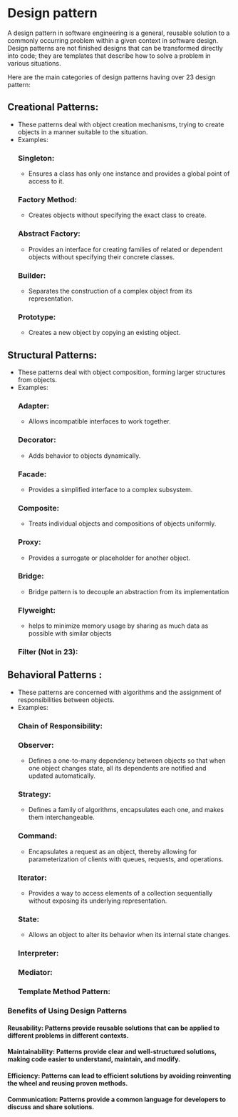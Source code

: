 # Design pattern
A design pattern in software engineering is a general, reusable solution to a commonly occurring problem within a given context in software design. 
Design patterns are not finished designs that can be transformed directly into code; they are templates that describe how to solve a problem in various situations.

Here are the main categories of design patterns having over 23 design pattern:
## Creational Patterns:
- These patterns deal with object creation mechanisms, trying to create objects in a manner suitable to the situation.
- Examples:
  ### Singleton:
  - Ensures a class has only one instance and provides a global point of access to it.
  ### Factory Method:
  - Creates objects without specifying the exact class to create.
  ### Abstract Factory:
  - Provides an interface for creating families of related or dependent objects without specifying their concrete classes.
  ### Builder:
  - Separates the construction of a complex object from its representation.
  ### Prototype:
  - Creates a new object by copying an existing object.

## Structural Patterns:
- These patterns deal with object composition, forming larger structures from objects.
- Examples:
  ### Adapter:
  - Allows incompatible interfaces to work together.
  ### Decorator: 
  - Adds behavior to objects dynamically.
  ### Facade:
    - Provides a simplified interface to a complex subsystem.
  ### Composite:
  - Treats individual objects and compositions of objects uniformly.
  ### Proxy:  
  - Provides a surrogate or placeholder for another object.
  ### Bridge:
  - Bridge pattern is to decouple an abstraction from its implementation
  ### Flyweight:
  - helps to minimize memory usage by sharing as much data as possible with similar objects 
  ### Filter (Not in 23):

## Behavioral Patterns :
- These patterns are concerned with algorithms and the assignment of responsibilities between objects.
- Examples:
  ### Chain of Responsibility:
  ### Observer:  
  - Defines a one-to-many dependency between objects so that when one object changes state, all its dependents are notified and updated automatically.
  ### Strategy:  
  - Defines a family of algorithms, encapsulates each one, and makes them interchangeable.
  ### Command:
  - Encapsulates a request as an object, thereby allowing for parameterization of clients with queues, requests, and operations.
  ### Iterator:  
  - Provides a way to access elements of a collection sequentially without exposing its underlying representation.
  ### State:  
  - Allows an object to alter its behavior when its internal state changes.
  ### Interpreter:
  ### Mediator:
  ### Template Method Pattern:


### Benefits of Using Design Patterns
#### Reusability:  Patterns provide reusable solutions that can be applied to different problems in different contexts.
#### Maintainability:  Patterns provide clear and well-structured solutions, making code easier to understand, maintain, and modify.
#### Efficiency:  Patterns can lead to efficient solutions by avoiding reinventing the wheel and reusing proven methods.
#### Communication:  Patterns provide a common language for developers to discuss and share solutions.
